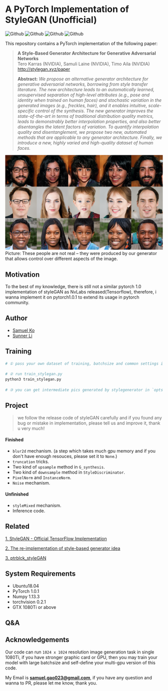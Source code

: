 # A PyTorch Implementation of StyleGAN (Unofficial)

![Github](https://img.shields.io/badge/PyTorch-v1.0.1-green.svg?style=for-the-badge&logo=data:image/png)
![Github](https://img.shields.io/badge/python-3.6-green.svg?style=for-the-badge&logo=python)
![Github](https://img.shields.io/badge/status-AlmostFinished-blue.svg?style=for-the-badge&logo=fire)
![Github](https://img.shields.io/badge/license-CC_BY--NC-green.svg?style=for-the-badge&logo=fire)

This repository contains a PyTorch implementation of the following paper:
> **A Style-Based Generator Architecture for Generative Adversarial Networks**<br>
> Tero Karras (NVIDIA), Samuli Laine (NVIDIA), Timo Aila (NVIDIA)<br>
> http://stylegan.xyz/paper
>
> **Abstract:** *We propose an alternative generator architecture for generative adversarial networks, borrowing from style transfer literature. The new architecture leads to an automatically learned, unsupervised separation of high-level attributes (e.g., pose and identity when trained on human faces) and stochastic variation in the generated images (e.g., freckles, hair), and it enables intuitive, scale-specific control of the synthesis. The new generator improves the state-of-the-art in terms of traditional distribution quality metrics, leads to demonstrably better interpolation properties, and also better disentangles the latent factors of variation. To quantify interpolation quality and disentanglement, we propose two new, automated methods that are applicable to any generator architecture. Finally, we introduce a new, highly varied and high-quality dataset of human faces.*

![Teaser image](utils/stylegan-teaser.png)
Picture: These people are not real – they were produced by our generator that allows control over different aspects of the image.

## Motivation
To the best of my knowledge, there is still not a similar pytorch 1.0 implementation of styleGAN as NvLabs released(Tensorflow),
therefore, i wanna implement it on pytorch1.0.1 to extend its usage in pytorch community.

## Author

- [Samuel Ko](https://blog.csdn.net/g11d111)
- [Sunner Li](https://github.com/SunnerLi)

## Training

``` python
# ① pass your own dataset of training, batchsize and common settings in TrainOpts of `opts.py`.

# ② run train_stylegan.py
python3 train_stylegan.py

# ③ you can get intermediate pics generated by stylegenerator in `opts.det/images/`
```

## Project
> we follow the release code of styleGAN carefully and if you found any bug or mistake in implementation,
> please tell us and improve it, thank u very much! 
#### Finished
* `blur2d` mechanism. (a step which takes much gpu memory and if you don't have enough resouces, please set it to `None`.)
* `truncation` tricks.
*  Two kind of `upsample` method in `G_synthesis`.
*  Two kind of `downsample` method in `StyleDiscriminator`.
* `PixelNorm` and `InstanceNorm`. 
* `Noise` mechanism.

#### Unfinished
* `styleMixed` mechanism.
* Inference code.

## Related
[1. StyleGAN - Official TensorFlow Implementation](https://github.com/NVlabs/stylegan)

[2. The re-implementation of style-based generator idea](https://github.com/SunnerLi/StyleGAN_demo)

[3. ptrblck_styleGAN](https://github.com/lernapparat/lernapparat/blob/master/style_gan/pytorch_style_gan.ipynb)

## System Requirements
- Ubuntu18.04
- PyTorch 1.0.1
- Numpy 1.13.3
- torchvision 0.2.1
- GTX 1080Ti or above

## Q&A

## Acknowledgements
Our code can run `1024 x 1024` resolution image generation task in single 1080Ti, if you have stronger graphic card or GPU, then
you may train your model with large batchsize and self-define your multi-gpu version of this code.

My Email is **samuel.gao023@gmail.com**, if you have any question and wanna to PR, please let me know, thank you. 
